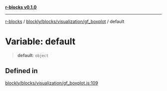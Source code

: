 [**r-blocks v0.1.0**](../../../../../README.md)

---

[r-blocks](../../../../../modules.md) / [blockly/blocks/visualization/gf_boxplot](../README.md) / default

# Variable: default

> **default**: `object`

## Defined in

[blockly/blocks/visualization/gf_boxplot.js:109](https://github.com/DhyeyMavani2003/r-blocks/blob/3c6fd2c845ebaab7af1ba61c432e0fe34ef7f334/src/pages/modules/blockly/blocks/visualization/gf_boxplot.js#L109)
